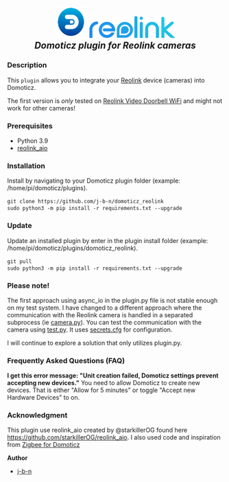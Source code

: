 <h2 align="center">
  <a href="https://domoticz.com"><img src="https://raw.githubusercontent.com/j-b-n/domoticz_reolink/main/images/domoticz_logo.png" height="75" width="75"></a>
  <a href="https://reolink.com"><img src="https://raw.githubusercontent.com/j-b-n/domoticz_reolink/main/images/reolink_logo.png" width="200"></a>
  <br>
  <i>Domoticz plugin for Reolink cameras</i>
  <br>
</h2>

### Description

This `plugin` allows you to integrate your [Reolink](https://www.reolink.com/) device (cameras) into Domoticz.

The first version is *only* tested on [Reolink Video Doorbell WiFi](https://reolink.com/product/reolink-video-doorbell-wifi/)
and might not work for other cameras!


### Prerequisites

- Python 3.9
- [reolink_aio](https://github.com/starkillerOG/reolink_aio)

### Installation
Install by navigating to your Domoticz plugin folder (example: /home/pi/domoticz/plugins).
````
git clone https://github.com/j-b-n/domoticz_reolink
sudo python3 -m pip install -r requirements.txt --upgrade
````

### Update
Update an installed plugin by enter in the plugin install folder (example: /home/pi/domoticz/plugins/domoticz_reolink).
````
git pull
sudo python3 -m pip install -r requirements.txt --upgrade
````
### Please note!
The first approach using async_io in the plugin.py file is not stable enough on my test system. I have changed to a different approach where the communication with the Reolink camera is handled in a separated subprocess (ie [camera.py](https://github.com/j-b-n/domoticz_reolink/blob/main/camera.py)). You can test the communication with the camera using [test.py](https://github.com/j-b-n/domoticz_reolink/blob/main/test.py). It uses [secrets.cfg](https://github.com/j-b-n/domoticz_reolink/blob/main/secrets.cfg) for configuration.

I will continue to explore a solution that only utilizes plugin.py.

### Frequently Asked Questions (FAQ)

**I get this error message: "Unit creation failed, Domoticz settings prevent accepting new devices."**
You need to allow Domoticz to create new devices. That is either "Allow for 5 minutes" or toggle "Accept new Hardware Devices" to on.

### Acknowledgment
This plugin use reolink_aio created by @starkillerOG found here https://github.com/starkillerOG/reolink_aio.
I also used code and inspiration from [Zigbee for Domoticz](https://github.com/zigbeefordomoticz)

**Author**

* [j-b-n](https://github.com/j-b-n)
